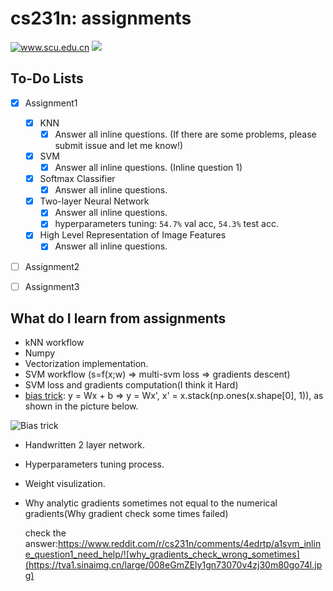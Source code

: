 # cs231n: assignments

<a href='http://www.scu.edu.cn'><img src="https://img.shields.io/badge/University-SCU-blue?style=for-the-badge&logo=Julia" alt='www.scu.edu.cn'/></a>   <img src="https://img.shields.io/badge/Status-In%20Progress-important?style=for-the-badge&logo=Apple%20Podcasts">

## To-Do Lists

- [x] Assignment1
  - [x] KNN
    - [x] Answer all inline questions. (If there are some problems, please submit issue and let me know!)
  - [x] SVM
    - [x] Answer all inline questions. (Inline question 1)
  - [x] Softmax Classifier
    - [x] Answer all inline questions.
  - [x] Two-layer Neural Network
    - [x] Answer all inline questions.
    - [x] hyperparameters tuning: `54.7%` val acc, `54.3%` test acc.
  - [x] High Level Representation of Image Features
    - [x] Answer all inline questions.
- [ ] Assignment2
- [ ] Assignment3



## What do I learn from assignments

- kNN workflow
- Numpy
- Vectorization implementation.
- SVM workflow (s=f(x;w) => multi-svm loss => gradients descent)
- SVM loss and gradients computation(I think it Hard)
- [bias trick](https://hetpinvn.wordpress.com/2016/10/26/bias-trick/): y = Wx + b => y = Wx', x' = x.stack(np.ones(x.shape[0], 1)), as shown in the picture below.

![Bias trick](https://tva1.sinaimg.cn/large/008eGmZEly1gn3gm4cp3bj318w0heaii.jpg)

* Handwritten 2 layer network.

* Hyperparameters tuning process.

* Weight visulization.

* Why analytic gradients sometimes not equal to the numerical gradients(Why gradient check some times failed)

  check the answer:https://www.reddit.com/r/cs231n/comments/4edrtp/a1svm_inline_question1_need_help/![why_gradients_check_wrong_sometimes](https://tva1.sinaimg.cn/large/008eGmZEly1gn73070v4zj30m80go74l.jpg)